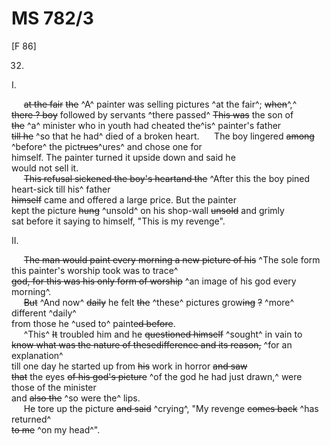 # MS 782/3

[F 86]

32. 

I. 

&nbsp;&nbsp;&nbsp;&nbsp;&nbsp;~~at the fair~~ ~~the~~ ^A^ painter was selling pictures ^at the fair^; ~~when~~^,^ \
~~there ? boy~~ followed by servants ^there passed^ ~~This was~~ the son of \
~~the~~ ^a^ minister who in youth had cheated th~~e~~^is^ painter's father \
~~till he~~ ^so that he had^ died of a broken heart. 
&nbsp;&nbsp;&nbsp;&nbsp;&nbsp;The boy lingered ~~among~~ ^before^ the pict~~rues~~^ures^ and chose one for \
himself. The painter turned it upside down and said he \
would not sell it. \
&nbsp;&nbsp;&nbsp;&nbsp;&nbsp;~~This refusal sickened the boy's heartand the~~ ^After this the boy pined heart-sick till his^ father \
~~himself~~ came and offered a large price. But the painter \
kept the picture ~~hung~~ ^unsold^ on his shop-wall ~~unsold~~ and grimly \
sat before it saying to himself, "This is my revenge".

II. 

&nbsp;&nbsp;&nbsp;&nbsp;&nbsp;~~The man would paint every morning a new picture of his~~ ^The sole form this painter's worship took was to trace^ \
~~god, for this was his only form of worship~~ ^an image of his god every morning^. \
&nbsp;&nbsp;&nbsp;&nbsp;&nbsp;~~But~~ ^And now^ ~~daily~~ he felt ~~the~~ ^these^ pictures grow~~ing~~ ~~?~~ ^more^ different ^daily^ \
from those he ^used to^ paint~~ed before~~. \
&nbsp;&nbsp;&nbsp;&nbsp;&nbsp;^This^ ~~It~~ troubled him and he ~~questioned himself~~ ^sought^ in vain to \
~~know what was the nature of thesedifference and its reason,~~ ^for an explanation^ \
till one day he started up from ~~his~~ work in horror ~~and saw~~ \
~~that~~ the eyes ~~of his god's picture~~ ^of the god he had just drawn,^ were those of the minister \
and ~~also the~~ ^so were the^ lips. \
&nbsp;&nbsp;&nbsp;&nbsp;&nbsp;He tore up the picture ~~and said~~ ^crying^, "My revenge ~~comes back~~ ^has returned^ \
~~to me~~ ^on my head^".
